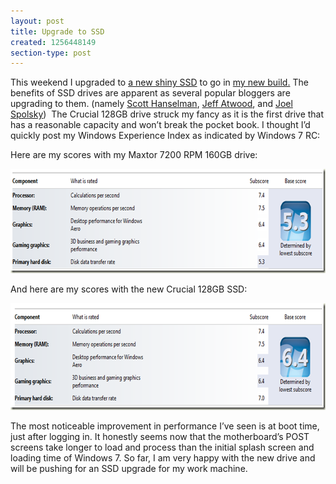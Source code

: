 ```yaml
---
layout: post
title: Upgrade to SSD
created: 1256448149
section-type: post
---
```

<p>This weekend I upgraded to <a href="http://www.newegg.com/Product/Product.aspx?Item=N82E16820148319" target="_blank">a new shiny SSD</a> to go in <a href="blog/node/9" target="_blank">my new build.</a> The benefits of SSD drives are apparent as several popular bloggers are upgrading to them. (namely <a href="http://www.hanselman.com/blog/CommentView.aspx?guid=94e59ad4-9775-43a7-b2a1-2c742b63caae" target="_blank">Scott Hanselman</a>, <a href="http://www.codinghorror.com/blog/archives/001304.html" target="_blank">Jeff Atwood</a>, and <a href="http://www.joelonsoftware.com/items/2009/03/27.html" target="_blank">Joel Spolsky</a>)&#160; The Crucial 128GB drive struck my fancy as it is the first drive that has a reasonable capacity and won’t break the pocket book. I thought I’d quickly post my Windows Experience Index as indicated by Windows 7 RC: </p>  <p>Here are my scores with my Maxtor 7200 RPM 160GB drive:</p>  <p><a href="img/BeforeNewDrive_Score_2.png" target="_blank"><img style="border-bottom: 0px; border-left: 0px; display: inline; border-top: 0px; border-right: 0px" title="BeforeNewDrive_Score" border="0" alt="BeforeNewDrive_Score" src="/img/BeforeNewDrive_Score_thumb.png" width="668" height="167" /></a> </p>  <p>And here are my scores with the new Crucial 128GB SSD:</p>  <p><a href="img/AfterNewDrive_2.png" target="_blank"><img style="border-bottom: 0px; border-left: 0px; display: inline; border-top: 0px; border-right: 0px" title="AfterNewDrive" border="0" alt="AfterNewDrive" src="/img/AfterNewDrive_thumb.png" width="672" height="171" /></a> </p>  <p>The most noticeable improvement in performance I’ve seen is at boot time, just after logging in. It honestly seems now that the motherboard’s POST screens take longer to load and process than the initial splash screen and loading time of Windows 7. So far, I am very happy with the new drive and will be pushing for an SSD upgrade for my work machine.</p>
